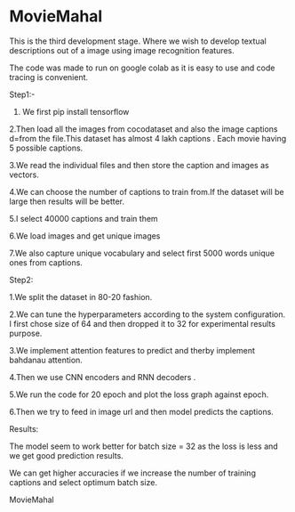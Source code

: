 # MovieMahal

This is the third development stage. Where we wish to develop textual descriptions out of a image using image recognition features.


The code was made to run on google colab as it is easy to use and code tracing is convenient.

Step1:-

1. We first pip install tensorflow


2.Then load all the images from cocodataset and also the image captions d=from the file.This dataset has almost 4 lakh captions . Each movie having 5 possible captions.


3.We read the individual files and then store the caption and images as vectors.


4.We can choose the number of captions to train from.If the dataset will be large then results will be better.


5.I select 40000 captions and train them


6.We load images and get unique images


7.We also capture unique vocabulary and select first 5000 words unique ones from captions.

Step2:

1.We split the dataset in 80-20 fashion.


2.We can tune the hyperparameters according to the system configuration. I first chose size of 64 and then dropped it to 32 for experimental results purpose.


3.We implement attention features to predict and therby implement bahdanau attention.


4.Then we use CNN encoders and RNN decoders .


5.We run the code for 20 epoch and plot the loss graph against epoch.


6.Then we try to feed in image url and then model predicts the captions.


Results:

The model seem to work better for batch size = 32 as the loss is less and we get good prediction results.


We can get higher accuracies if we increase the number of training captions and select optimum batch size.






MovieMahal
